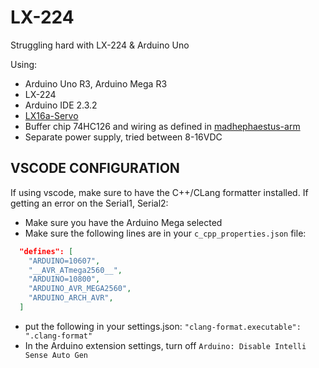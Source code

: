 # LX-224
Struggling hard with LX-224 & Arduino Uno

Using: 
- Arduino Uno R3, Arduino Mega R3
- LX-224
- Arduino IDE 2.3.2
- [LX16a-Servo](https://github.com/madhephaestus/lx16a-servo#electrical) 
- Buffer chip 74HC126 and wiring as defined in [madhephaestus-arm](https://github.com/Hephaestus-Arm/HephaestusArm2/blob/0.1.1/electronics.md#2-setting-up-the-board)
- Separate power supply, tried between 8-16VDC 

## VSCODE CONFIGURATION
If using vscode, make sure to have the C++/CLang formatter installed. 
If getting an error on the Serial1, Serial2:
- Make sure you have the Arduino Mega selected
- Make sure the following lines are in your `c_cpp_properties.json` file: 
```json
  "defines": [
    "ARDUINO=10607",
    "__AVR_ATmega2560__",
    "ARDUINO=10800",
    "ARDUINO_AVR_MEGA2560",
    "ARDUINO_ARCH_AVR",
  ]
```
- put the following in your settings.json:
`"clang-format.executable": ".clang-format"`
- In the Arduino extension settings, turn off `Arduino: Disable Intelli Sense Auto Gen`
